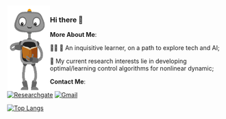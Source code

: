 
<img align="left" src="https://github.com/roscibely/roscibely/blob/master/giphy.gif" width="100" height="200">

### Hi there 🖖

**More About Me**:
   
   👩‍💻 🧠 An inquisitive learner, on a path to explore tech and AI;
   
   🚀 My current research interests lie in developing optimal/learning control algorithms for nonlinear dynamic;
   
**Contact Me**:

[![Researchgate](https://img.shields.io/badge/Researchgate-green?style=for-the-badge&logo=researchgate&logoColor=white)](https://www.researchgate.net/profile/R_C_B_Rego)
[![Gmail](https://img.shields.io/badge/Gmail-red?style=for-the-badge&logo=gmail&logoColor=white)](mailto:rosana.rego@ufrn.edu.br)


[![Top Langs](https://github-readme-stats.vercel.app/api/top-langs/?username=roscibely&layout=compact,html&title_color=ffffff&text_color=c9cacc&icon_color=2bbc8a&bg_color=1d1f21)](https://github.com/roscibely)


<!--
**roscibely/roscibely** is a ✨ _special_ ✨ repository because its `README.md` (this file) appears on your GitHub profile.

Here are some ideas to get you started:

- 🔭 I’m currently working on ...
- 🌱 I’m currently learning ...
- 👯 I’m looking to collaborate on ...
- 🤔 I’m looking for help with ...
- 💬 Ask me about ...
- 📫 How to reach me: ...
- 😄 Pronouns: ...
- ⚡ Fun fact: ...
-->

